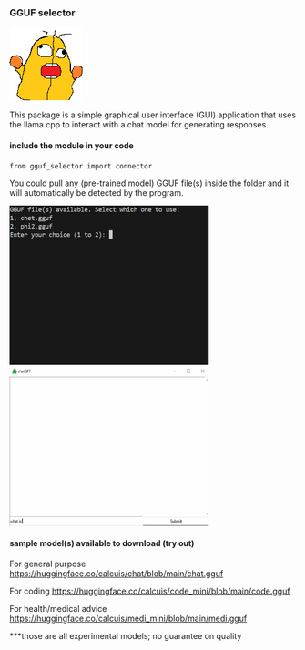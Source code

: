 ### GGUF selector

[<img src="https://raw.githubusercontent.com/calcuis/chatgpt-model-selector/master/callgg.gif" width="128" height="128">](https://github.com/calcuis/chatgpt-model-selector/blob/main/callgg.gif)

This package is a simple graphical user interface (GUI) application that uses the llama.cpp to interact with a chat model for generating responses.

#### include the module in your code
```
from gguf_selector import connector
```

You could pull any (pre-trained model) GGUF file(s) inside the folder and it will automatically be detected by the program.

[<img src="https://raw.githubusercontent.com/calcuis/chatgpt-model-selector/master/demo.gif" width="350" height="280">](https://github.com/calcuis/chatgpt-model-selector/blob/main/demo.gif)
[<img src="https://raw.githubusercontent.com/calcuis/chatgpt-model-selector/master/demo1.gif" width="350" height="280">](https://github.com/calcuis/chatgpt-model-selector/blob/main/demo1.gif)

#### sample model(s) available to download (try out)
For general purpose
https://huggingface.co/calcuis/chat/blob/main/chat.gguf

For coding
https://huggingface.co/calcuis/code_mini/blob/main/code.gguf

For health/medical advice
https://huggingface.co/calcuis/medi_mini/blob/main/medi.gguf

***those are all experimental models; no guarantee on quality
